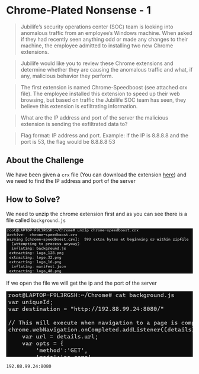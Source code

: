 # Chrome-Plated Nonsense - 1
> Jubilife’s security operations center (SOC) team is looking into anomalous traffic from an employee’s Windows machine. When asked if they had recently seen anything odd or made any changes to their machine, the employee admitted to installing two new Chrome extensions.

> Jubilife would like you to review these Chrome extensions and determine whether they are causing the anomalous traffic and what, if any, malicious behavior they perform.

> The first extension is named Chrome-Speedboost (see attached crx file). The employee installed this extension to speed up their web browsing, but based on traffic the Jubilife SOC team has seen, they believe this extension is exfiltrating information.

> What are the IP address and port of the server the malicious extension is sending the exfiltrated data to?

> Flag format: IP address and port. Example: if the IP is 8.8.8.8 and the port is 53, the flag would be 8.8.8.8:53

## About the Challenge
We have been given a `crx` file (You can download the extension [here](chrome-speedboost.crx)) and we need to find the IP address and port of the server

## How to Solve?
We need to unzip the chrome extension first and as you can see there is a file called `background.js`

![unzip](images/unzip.png)

If we open the file we will get the ip and the port of the server

![background_js](images/background_js.png)

```
192.88.99.24:8080
```